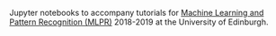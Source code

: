 Jupyter notebooks to accompany tutorials for [Machine Learning and Pattern Recognition (MLPR)](https://www.inf.ed.ac.uk/teaching/courses/mlpr/2018/) 2018-2019 at the University of Edinburgh. 
